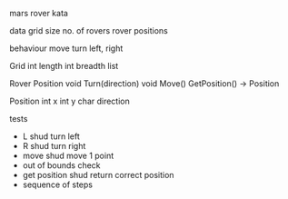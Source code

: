 mars rover kata


data
    grid size
    no. of rovers
    rover positions

behaviour
    move
    turn left, right


Grid
    int length
    int breadth
    list<Rover>


Rover
    Position
    void Turn(direction)
    void Move()
    GetPosition() -> Position

Position
    int x
    int y
    char direction



tests
 - L shud turn left
 - R shud turn right
 - move shud move 1 point
 - out of bounds check
 - get position shud return correct position
 - sequence of steps